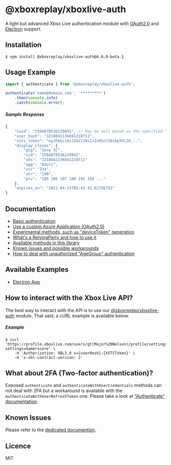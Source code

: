 # @xboxreplay/xboxlive-auth

A light but advanced Xbox Live authentication module with [OAuth2.0](https://github.com/XboxReplay/xboxlive-auth/tree/4.0.0/docs/02-Custom_Azure_Application.md) and [Electron](https://github.com/XboxReplay/xboxlive-auth/tree/4.0.0/examples/electron-app) support.

## Installation

```shell
$ npm install @xboxreplay/xboxlive-auth@4.0.0-beta.1
```

## Usage Example

```javascript
import { authenticate } from '@xboxreplay/xboxlive-auth';

authenticate('name@domain.com', '*********')
	.then(console.info)
	.catch(console.error);
```

##### Sample Response

```javascript
{
    "xuid": "2584878536129841", // May be null based on the specified "RelyingParty"
    "user_hash": "3218841136841218711",
    "xsts_token": "eyJhbGciOiJIUzI1NiIsInR5cCI6IkpXVCJ9...",
    "display_claims": {
        "gtg": "Zeny IC",
        "xid": "2584878536129841",
        "uhs": "3218841136841218711"
        "agg": "Adult",
        "usr" "234",
        "utr": "190",
        "prv": "185 186 187 188 191 192 ..."
    },
    "expires_on": "2021-04-13T05:43:32.6275675Z"
}
```

## Documentation

-   [Basic authentication](https://github.com/XboxReplay/xboxlive-auth/tree/4.0.0/docs/01-Authenticate.md)
-   [Use a custom Azure Application (OAuth2.0)](https://github.com/XboxReplay/xboxlive-auth/tree/4.0.0/docs/02-Custom_Azure_Application.md)
-   [Experimental methods, such as "deviceToken" generation](https://github.com/XboxReplay/xboxlive-auth/tree/4.0.0/docs/03-Experimental.md)
-   [What's a RelyingParty and how to use it](https://github.com/XboxReplay/xboxlive-auth/tree/4.0.0/docs/04-RelyingParty.md)
-   [Available methods in this library](https://github.com/XboxReplay/xboxlive-auth/tree/4.0.0/docs/05-Methods.md)
-   [Known issues and possible workarounds](https://github.com/XboxReplay/xboxlive-auth/tree/4.0.0/docs/06-Known_Issues.md)
-   [How to deal with unauthorized "AgeGroup" authentication](https://github.com/XboxReplay/xboxlive-auth/tree/4.0.0/docs/07-Detect_Unauthorized_AgeGroup.md)

## Available Examples

-   [Electron App](https://github.com/XboxReplay/xboxlive-auth/tree/4.0.0/examples/electron-app)

## How to interact with the Xbox Live API?

The best way to interact with the API is to use our [@xboxreplay/xboxlive-auth](https://github.com/XboxReplay/xboxlive-api) module. That said, a cURL example is available below.

##### Example

```shell
$ curl 'https://profile.xboxlive.com/users/gt(Major%20Nelson)/profile/settings?settings=Gamerscore' \
    -H 'Authorization: XBL3.0 x={userHash};{XSTSToken}' \
    -H 'x-xbl-contract-version: 2'
```

## What about 2FA (Two-factor authentication)?

Exposed `authenticate` and `authenticateWithUserCredentials` methods can not deal with 2FA but a workaround is available with the `authenticateWithUserRefreshToken` one. Please take a look at ["Authenticate" documentation](https://github.com/XboxReplay/xboxlive-auth/tree/4.0.0/docs/01-Authenticate.md).

## Known Issues

Please refer to the [dedicated documention](https://github.com/XboxReplay/xboxlive-auth/tree/4.0.0/docs/06-Known_Issues.md).

## Licence

MIT
